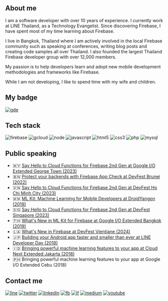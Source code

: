 ## About me
I am a software developer with over 10 years of experience. I currently work at LINE Thailand, as a Technology Evangelist. Since discovering Firebase, I have spent most of my time learning about Firebase.

I live in Bangkok, Thailand where I am actively involved in the local Firebase community such as speaking at conferences, writing blog posts and creating code samples all over Thailand. I also founded the largest Thailand Firebase developer group with over 12,000 members.

My passion is to help developers learn and adopt new mobile development methodologies and frameworks like Firebase.

While I am not developing, I like to spend time with my wife and children.

## My badge
[![gde](https://img.shields.io/badge/-Developers%20Experts-4285f4?style=for-the-badge&logo=google&logoColor=white&labelColor=484a52)][gde]

## Tech stack
![firebase](https://img.shields.io/badge/firebase-ffca28?style=for-the-badge&logo=firebase&logoColor=white)
![gcloud](https://img.shields.io/badge/Google_Cloud-4285F4?style=for-the-badge&logo=google-cloud&logoColor=white)
![node](https://img.shields.io/badge/Node.js-43853D?style=for-the-badge&logo=node.js&logoColor=white)
![javascript](https://img.shields.io/badge/JavaScript-F7DF1E?style=for-the-badge&logo=javascript&logoColor=black)
![html5](https://img.shields.io/badge/HTML-239120?style=for-the-badge&logo=html5&logoColor=white)
![css3](https://img.shields.io/badge/CSS3-1572B6?style=for-the-badge&logo=css3&logoColor=white)
![php](https://img.shields.io/badge/PHP-777BB4?style=for-the-badge&logo=php&logoColor=white)
![mysql](https://img.shields.io/badge/MySQL-00000F?style=for-the-badge&logo=mysql&logoColor=white)

## Public speaking
- 🇲🇾 [Say Hello to Cloud Functions for Firebase 2nd Gen at Google I/O Extended George Town (2023)](https://gdg.community.dev/events/details/google-gdg-george-town-presents-google-io-extended-george-town-2023/)
- 🇧🇳 [Protect your backends with Firebase App Check at DevFest Brunei (2022)](https://gdg.community.dev/events/details/google-gdg-brunei-darussalam-presents-devfest-brunei-2022)
- 🇻🇳 [Say Hello to Cloud Functions for Firebase 2nd Gen at DevFest Ho Chi Minh City (2023)](https://gdg.community.dev/events/details/google-gdg-ho-chi-minh-city-presents-gdg-devfest-2023-in-ho-chi-minh-city/)
- 🇲🇲 [ML Kit: Machine Learning for Mobile Developers at DroidYangon (2019)](https://droidyangon.org/speakers/)
- 🇸🇬 [Say Hello to Cloud Functions for Firebase 2nd Gen at DevFest Singapore (2023)](https://sites.google.com/view/devfest-singapore-2023/speakers)
- 🇹🇭 [What's New in ML Kit for Firebase at Google I/O Extended Bangkok (2019)](https://youtu.be/sRlP-KMgDWc)
- 🇱🇦 [What's New in Firebase at DevFest Vientiane (2024)](https://gdg.community.dev/events/details/google-gdg-vientiane-presents-devfest-vientiane-2024/)
- 🇯🇵 [Building your Android app faster and smaller than ever at LINE Developer Day (2018)](https://youtu.be/tfBIkBbQBbE)
- 🇮🇩 [Bringing powerful machine learning features to your app at Cloud Next Extended Jakarta (2018)](https://youtu.be/cZRuob-8JU8)
- 🇵🇭 Bringing powerful machine learning features to your app at Google I/O Extended Cebu (2018)

## Contact me
[![line](https://img.shields.io/badge/LINE-00C300?style=flat&logo=line&logoColor=white)][line]
[![twitter](https://img.shields.io/badge/Twitter-1DA1F2?style=flat&logo=twitter&logoColor=white)][twitter]
[![linkedin](https://img.shields.io/badge/LinkedIn-0077B5?style=flat&logo=linkedin&logoColor=white)][linkedin]
[![fb](https://img.shields.io/badge/Facebook-1877F2?style=flat&logo=facebook&logoColor=white)][fb]
[![if](https://img.shields.io/badge/Instagram-E4405F?style=flat&logo=instagram&logoColor=white)][ig]
[![medium](https://img.shields.io/badge/Medium-12100E?style=flat&logo=medium&logoColor=white)][medium]
[![youtube](https://img.shields.io/badge/YouTube-FF0000?style=flat&logo=youtube&logoColor=white)][youtube]

[gde]: https://developers.google.com/community/experts/directory/profile/profile-jirawat_karanwittayakarn
[line]: https://line.me/ti/p/~jirawatee
[twitter]: https://twitter.com/jirawatee
[linkedin]: https://linkedin.com/in/jirawatee
[fb]: https://fb.com/jirawatee
[ig]: https://instagram.com/jirawatee
[medium]: https://medium.com/@jirawatee
[youtube]: https://youtube.com/user/jirawatee

